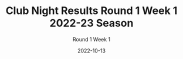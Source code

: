 ---
title: Club Night Results Round 1 Week 1 2022-23 Season
subtitle: Round 1 Week 1
date: 2022-10-13

eventdate:
  day: 13th
  month: October
  year: 2022

image: https://ik.imagekit.io/webtactics/gtsc/img/results/results-summary-1-new.jpg



results: /static/results/2022-23/221013-round-1-week-1-results.pdf

tags:
  - Club-Night
  - Results
  - 2022-23-Results
  - 2022-23-Results-GTSC
  - 2022-Year

time: 6:00pm - 8:00pm
where: Gloucester Olympic Pool
map: https://maps.app.goo.gl/JXexsoRAoSNzhJPm7


---